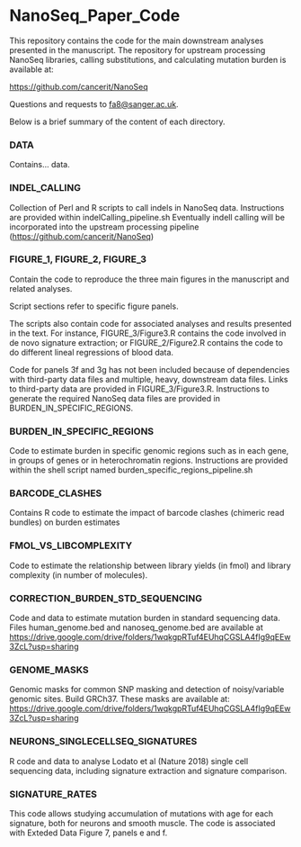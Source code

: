 # NanoSeq_Paper_Code

This repository contains the code for the main downstream analyses presented in the 
manuscript. The repository for upstream processing NanoSeq libraries, calling substitutions, and calculating
mutation burden is available at:

https://github.com/cancerit/NanoSeq

Questions and requests to fa8@sanger.ac.uk.

Below is a brief summary of the content of each directory.

### DATA
Contains... data. 

### INDEL_CALLING
Collection of Perl and R scripts to call indels in NanoSeq data. Instructions are provided within indelCalling_pipeline.sh
Eventually indell calling will be incorporated into the upstream processing pipeline (https://github.com/cancerit/NanoSeq)

### FIGURE_1, FIGURE_2, FIGURE_3 
Contain the code to reproduce the three main figures in the manuscript and related analyses. 

Script sections refer to specific figure panels. 

The scripts also contain code for associated analyses and results presented in the text. For instance, FIGURE_3/Figure3.R contains the code involved in de novo signature extraction; or FIGURE_2/Figure2.R contains the code to do different lineal regressions of blood data.

Code for panels 3f and 3g has not been included because of dependencies with third-party data files and multiple, heavy, downstream data files. Links to third-party data are provided in FIGURE_3/Figure3.R. Instructions to generate the required NanoSeq data files are provided in BURDEN_IN_SPECIFIC_REGIONS.  

### BURDEN_IN_SPECIFIC_REGIONS
Code to estimate burden in specific genomic regions such as in each gene, in groups of genes or in heterochromatin regions. Instructions are provided within the shell script named burden_specific_regions_pipeline.sh 

### BARCODE_CLASHES
Contains R code to estimate the impact of barcode clashes (chimeric read bundles) on burden estimates

### FMOL_VS_LIBCOMPLEXITY
Code to estimate the relationship between library yields (in fmol) and library complexity (in number of molecules).

### CORRECTION_BURDEN_STD_SEQUENCING
Code and data to estimate mutation burden in standard sequencing data.
Files human_genome.bed and nanoseq_genome.bed are available at https://drive.google.com/drive/folders/1wqkgpRTuf4EUhqCGSLA4fIg9qEEw3ZcL?usp=sharing

### GENOME_MASKS
Genomic masks for common SNP masking and detection of noisy/variable genomic sites. Build GRCh37.
These masks are available at: https://drive.google.com/drive/folders/1wqkgpRTuf4EUhqCGSLA4fIg9qEEw3ZcL?usp=sharing

### NEURONS_SINGLECELLSEQ_SIGNATURES
R code and data to analyse Lodato et al (Nature 2018) single cell sequencing data, including signature extraction and signature comparison.

### SIGNATURE_RATES
This code allows studying accumulation of mutations with age for each signature, both for neurons and smooth muscle. 
The code is associated with Exteded Data Figure 7, panels e and f.


